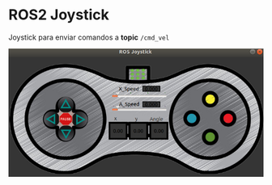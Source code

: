 # ROS2 Joystick #

Joystick para enviar comandos a **topic** `/cmd_vel`



![](resources/screenshots/rosjoystick1.png)